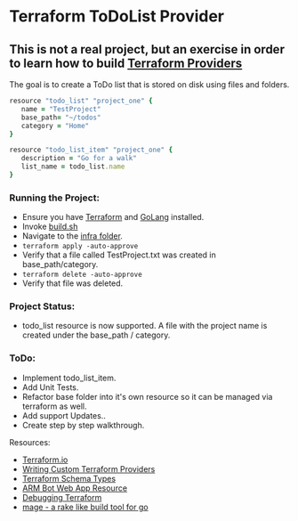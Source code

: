# Terraform ToDoList Provider

## This is not a real project, but an exercise in order to learn how to build [Terraform Providers](https://www.terraform.io/docs/extend/writing-custom-providers.html)

The goal is to create a ToDo list that is stored on disk using files and folders.

```ruby 
resource "todo_list" "project_one" {
   name = "TestProject"
   base_path= "~/todos"
   category = "Home"
}

resource "todo_list_item" "project_one" {
   description = "Go for a walk"
   list_name = todo_list.name
}
```
### Running the Project:
* Ensure you have [Terraform](https://www.terraform.io) and [GoLang](https://golang.org/) installed.
* Invoke [build.sh](./build.sh)
* Navigate to the [infra folder](./infra).
* ```terraform apply -auto-approve ```
* Verify that a file called TestProject.txt was created in base_path/category.
* ```terraform delete -auto-approve ```
* Verify that file was deleted.

### Project Status:
* todo_list resource is now supported. A file with the project name is created under the base_path / category.

### ToDo:
* Implement todo_list_item.
* Add Unit Tests.
* Refactor base folder into it's own resource so it can be managed via terraform as well.
* Add support Updates..
* Create step by step walkthrough.


Resources:
* [Terraform.io](https://www.terraform.io)
* [Writing Custom Terraform Providers](https://www.terraform.io/docs/extend/writing-custom-providers.html)
* [Terraform Schema Types](https://www.terraform.io/docs/extend/schemas/schema-types.html)
* [ARM Bot Web App Resource](https://github.com/terraform-providers/terraform-provider-azurerm/blob/master/azurerm/resource_arm_bot_web_app.go)
* [Debugging Terraform](https://www.terraform.io/docs/internals/debugging.html)
* [mage - a rake like build tool for go](https://github.com/magefile/mage)
